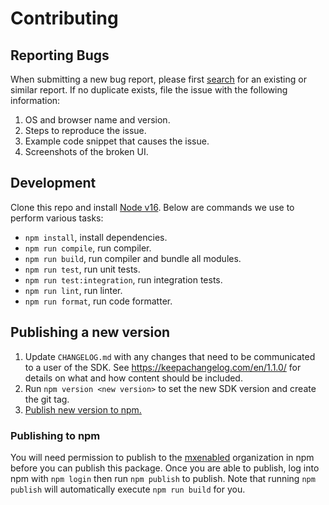 # Contributing

## Reporting Bugs

When submitting a new bug report, please first
[search](https://github.com/mxenabled/web-widget-sdk/issues) for an existing or
similar report. If no duplicate exists, file the issue with the following
information:

1. OS and browser name and version.
2. Steps to reproduce the issue.
3. Example code snippet that causes the issue.
4. Screenshots of the broken UI.


## Development

Clone this repo and install [Node v16](https://nodejs.org/en/download/). Below
are commands we use to perform various tasks:

- `npm install`, install dependencies.
- `npm run compile`, run compiler.
- `npm run build`, run compiler and bundle all modules.
- `npm run test`, run unit tests.
- `npm run test:integration`, run integration tests.
- `npm run lint`, run linter.
- `npm run format`, run code formatter.


## Publishing a new version

1. Update `CHANGELOG.md` with any changes that need to be communicated to a
   user of the SDK. See https://keepachangelog.com/en/1.1.0/ for details on
   what and how content should be included.
2. Run `npm version <new version>` to set the new SDK version and create the git
   tag.
3. [Publish new version to npm.](#publishing-to-npm)


### Publishing to npm

You will need permission to publish to the [mxenabled][mxenabled_npm_org]
organization in npm before you can publish this package. Once you are able to
publish, log into npm with `npm login` then run `npm publish` to publish. Note
that running `npm publish` will automatically execute `npm run build` for you.


[mxenabled_npm_org]: https://www.npmjs.com/org/mxenabled "mxenabled npm organization"
